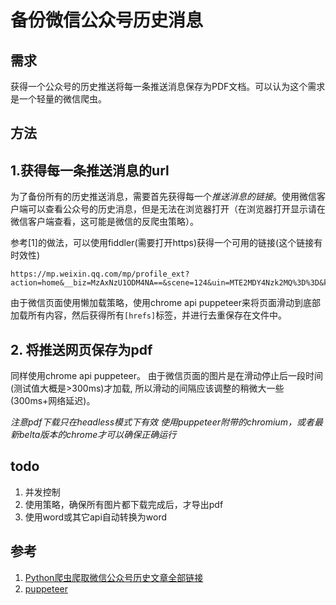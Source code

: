# 备份微信公众号历史消息

## 需求

获得一个公众号的历史推送将每一条推送消息保存为PDF文档。可以认为这个需求是一个轻量的微信爬虫。


## 方法


## 1.获得每一条推送消息的url

为了备份所有的历史推送消息，需要首先获得每一个*推送消息的链接*。使用微信客户端可以查看公众号的历史消息，但是无法在浏览器打开（在浏览器打开显示请在微信客户端查看，这可能是微信的反爬虫策略）。

参考[1]的做法，可以使用fiddler(需要打开https)获得一个可用的链接(这个链接有时效性)

```
https://mp.weixin.qq.com/mp/profile_ext?action=home&__biz=MzAxNzU1ODM4NA==&scene=124&uin=MTE2MDY4Nzk2MQ%3D%3D&key=c0a5de018bf99cfb5d13dffda6ddc6343417c0cdee3716ed8938fb901024574c0d29798ead84c706b0f62232ec711f46e504a552286f560df00fe509be3f5af6f49beeeae77fa02fcaf6f30fae961316&devicetype=Windows+10&version=62060028&lang=zh_CN&a8scene=7&pass_ticket=qyId4oaIMBJhO3yvGY2cai8XowcwchK5AWOEepXl4zFQl%2BPHpBaKyvJObvbJMkpM&winzoom=1

```
由于微信页面使用懒加载策略，使用chrome api puppeteer来将页面滑动到底部加载所有内容，然后获得所有`[hrefs]`标签，并进行去重保存在文件中。 

## 2. 将推送网页保存为pdf

同样使用chrome api puppeteer。 由于微信页面的图片是在滑动停止后一段时间(测试值大概是>300ms)才加载, 所以滑动的间隔应该调整的稍微大一些(300ms+网络延迟)。

*注意pdf下载只在headless模式下有效*
*使用puppeteer附带的chromium，或者最新belta版本的chrome才可以确保正确运行*


## todo

1. 并发控制
2. 使用策略，确保所有图片都下载完成后，才导出pdf
3. 使用word或其它api自动转换为word

## 参考

1. [Python爬虫爬取微信公众号历史文章全部链接](https://www.jianshu.com/p/36f5f74b6c04)
2. [puppeteer](https://github.com/GoogleChrome/puppeteer)